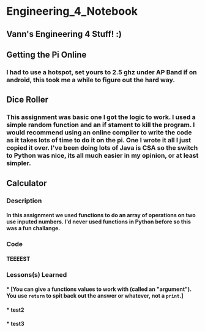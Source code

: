 # Engineering_4_Notebook
## Vann's Engineering 4 Stuff! :)
## Getting the Pi Online
### I had to use a hotspot, set yours to 2.5 ghz under AP Band if on android, this took me a while to figure out the hard way.
## Dice Roller
### This assignment was basic one I got the logic to work. I used a simple random function and an if stament to kill the program. I would recommend using an online compiler to write the code as it takes lots of time to do it on the pi. One I wrote it all I just copied it over. I've been doing lots of Java is CSA so the switch to Python was nice, its all much easier in my opinion, or at least simpler. 
## Calculator
### Description
#### In this assignment we used functions to do an array of operations on two use inputed numbers. I'd never used functions in Python before so this was a fun challange. 
### Code
#### TEEEEST
### Lessons(s) Learned
####   * [You can give a functions values to work with (called an "argument"). You use `return` to spit back out the answer or whatever, not a `print`.]
####   * test2
####   * test3
